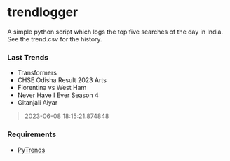 # trendlogger
A simple python script which logs the top five searches of the day in India.<br>See the trend.csv for the history.<br>

<!-- Last Trends -->
### Last Trends
* Transformers
* CHSE Odisha Result 2023 Arts
* Fiorentina vs West Ham
* Never Have I Ever Season 4
* Gitanjali Aiyar
> 2023-06-08 18:15:21.874848

<!-- Requirements -->
### Requirements
* [PyTrends](https://github.com/dreyco676/pytrends)
